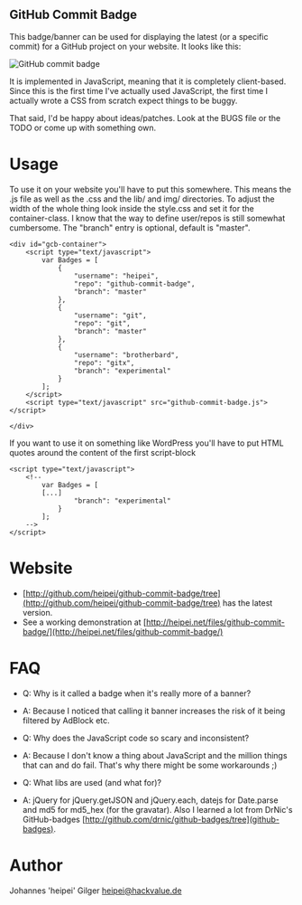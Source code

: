GitHub Commit Badge
-------------------

This badge/banner can be used for displaying the latest (or a specific 
commit) for a GitHub project on your website. It looks like this:

<div><img src="http://heipei.github.com/github-commit-badge/github-commit-badge.png" alt="GitHub commit badge"></div>

It is implemented in JavaScript, meaning that it is completely client-based.
Since this is the first time I've actually used JavaScript, the first time I
actually wrote a CSS from scratch expect things to be buggy.

That said, I'd be happy about ideas/patches. Look at the BUGS file or the 
TODO or come up with something own.

Usage
=====

To use it on your website you'll have to put this somewhere. This means the .js 
file as well as the .css and the lib/ and img/ directories. To adjust the
width of the whole thing look inside the style.css and set it for the 
container-class. I know that the way to define user/repos is still somewhat
cumbersome. The "branch" entry is optional, default is "master".

	<div id="gcb-container">
		<script type="text/javascript">
			var Badges = [
				{
					"username": "heipei",
					"repo": "github-commit-badge",
					"branch": "master"
				},
				{
					"username": "git",
					"repo": "git",
					"branch": "master"
				},
				{
					"username": "brotherbard",
					"repo": "gitx",
					"branch": "experimental"
				}
			];
		</script>
		<script type="text/javascript" src="github-commit-badge.js"></script>	
		
	</div>

If you want to use it on something like WordPress you'll have to put HTML
quotes around the content of the first script-block 

	<script type="text/javascript">
		<!--
			var Badges = [
			[...]
					"branch": "experimental"
				}
			];
		-->
	</script>

Website
=======

* [http://github.com/heipei/github-commit-badge/tree](http://github.com/heipei/github-commit-badge/tree) has the latest version.
* See a working demonstration at [http://heipei.net/files/github-commit-badge/](http://heipei.net/files/github-commit-badge/)

FAQ
===

* Q: Why is it called a badge when it's really more of a banner?
* A: Because I noticed that calling it banner increases the risk of it being
  filtered by AdBlock etc.

* Q: Why does the JavaScript code so scary and inconsistent?
* A: Because I don't know a thing about JavaScript and the million things that can
  and do fail. That's why there might be some workarounds ;)

* Q: What libs are used (and what for)?
* A: jQuery for jQuery.getJSON and jQuery.each, datejs for Date.parse and md5 for
  md5\_hex (for the gravatar). Also I learned a lot from DrNic's GitHub-badges
  [http://github.com/drnic/github-badges/tree](github-badges).
	
Author
======

Johannes 'heipei' Gilger <heipei@hackvalue.de>
